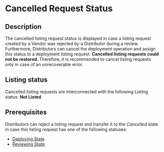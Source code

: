# Cancelled Request Status 
## Description
The cancelled listing request status is displayed in case a listing request created by a Vendor was rejected by a Distributor during a review. Furthermore, Distributors can cancel the deployment operation and assign this status to a deployment listing request. **Cancelled listing requests could not be restored**. Therefore, it is recommended to cancel listing requests only in case of an unrecoverable error.
## Listing status
Cancelled listing requests are interconnected with the following Listing status:
**Not Listed**
## Prerequisites
Distributors can reject a listing request and transfer it to the *Cancelled* state in case this listing request has one of the following statuses:

* [Deploying State](deploying.html)
* [Reviewing State](reviewing.html)